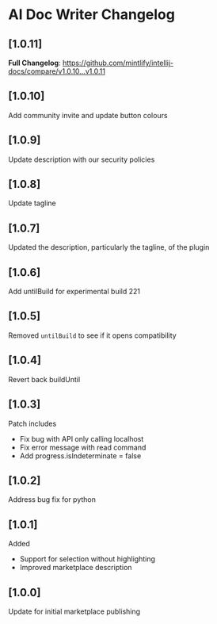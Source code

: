 <!-- Keep a Changelog guide -> https://keepachangelog.com -->

# AI Doc Writer Changelog

## [1.0.11]

**Full Changelog**: https://github.com/mintlify/intellij-docs/compare/v1.0.10...v1.0.11

## [1.0.10]

Add community invite and update button colours

## [1.0.9]

Update description with our security policies

## [1.0.8]

Update tagline

## [1.0.7]

Updated the description, particularly the tagline, of the plugin

## [1.0.6]

Add untilBuild for experimental build 221

## [1.0.5]

Removed `untilBuild` to see if it opens compatibility

## [1.0.4]

Revert back buildUntil

## [1.0.3]

Patch includes

- Fix bug with API only calling localhost
- Fix error message with read command
- Add progress.isIndeterminate = false

## [1.0.2]

Address bug fix for python

## [1.0.1]

Added

- Support for selection without highlighting
- Improved marketplace description

## [1.0.0]

Update for initial marketplace publishing
